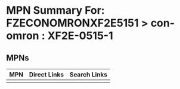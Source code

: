 



# MPN Summary For: FZECONOMRONXF2E5151 > con-omron : XF2E-0515-1

## MPNs
  

|MPN|Direct Links|Search Links|
| :--- | :--- | :--- |
||||
